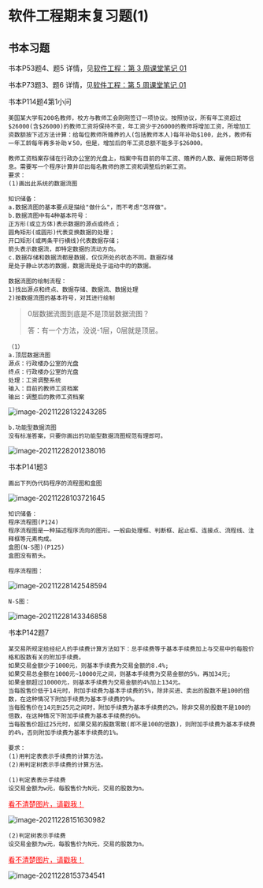 # 软件工程期末复习题(1)

## 书本习题


书本P53题4、题5
详情，见[软件工程：第 3 周课堂笔记 01](https://hexo.gujiakai.top/2021/09/se-notes/se-week03-01/#%E8%AF%BE%E5%90%8E%E8%A1%A5%E5%85%85)

书本P73题3、题6
详情，见[软件工程：第 5 周课堂笔记 01](https://hexo.gujiakai.top/2021/10/se-notes/se-week05-01/#%E8%A1%A5%E5%85%851)

书本P114题4第1小问

```
美国某大学有200名教师，校方与教师工会刚刚签订一项协议。按照协议，所有年工资超过$26000(含$26000)的教师工资将保持不变，年工资少于26000的教师将增加工资，所增加工资数额按下述方法计算：给每位教师所赡养的人(包括教师本人)每年补助$100，此外，教师有一年工龄每年再多补助￥50，但是，增加后的年工资总额不能多于$26000。

教师工资档案存储在行政办公室的光盘上，档案中有目前的年工资、赡养的人数、雇佣日期等信息。需要写一个程序计算并印出每名教师的原工资和调整后的新工资。
要求：
(1)画出此系统的数据流图
```

```
知识储备：
a.数据流图的基本要点是描绘"做什么"，而不考虑"怎样做"。
b.数据流图中有4种基本符号：
正方形(或立方体)表示数据的源点或终点；
圆角矩形(或圆形)代表变换数据的处理；
开口矩形(或两条平行横线)代表数据存储；
箭头表示数据流，即特定数据的流动方向。
c.数据存储和数据流都是数据，仅仅所处的状态不同。数据存储
是处于静止状态的数据，数据流是处于运动中的的数据。

数据流图的绘制流程：
1)找出源点和终点、数据存储、数据流、数据处理
2)按数据流图的基本符号，对其进行绘制
```

> 0层数据流图到底是不是顶层数据流图？
>
> 答：有一个方法，没说-1层，0层就是顶层。

```
（1）
a.顶层数据流图
源点：行政楼办公室的光盘
终点：行政楼办公室的光盘
处理：工资调整系统
输入：目前的教师工资档案
输出：调整后的教师工资档案
```

![image-20211228132243285](https://gitee.com/gujiakai/pic-go-typora02/raw/master/img/202112281322333.png)

```
b.功能型数据流图
没有标准答案，只要你画出的功能型数据流图规范有理即可。
```

![image-20211228201238016](https://gitee.com/gujiakai/pic-go-typora02/raw/master/img/202112282012101.png)



书本P141题3

```
画出下列伪代码程序的流程图和盒图
```

![image-20211228103721645](https://gitee.com/gujiakai/pic-go-typora02/raw/master/img/202112281037735.png)

```
知识储备：
程序流程图(P124)
程序流程图是一种描述程序流向的图形。一般由处理框、判断框、起止框、连接点、流程线、注释框等元素构成。
盒图(N-S图)(P125)
盒图没有箭头。
```

```
程序流程图：
```

![image-20211228142548594](https://gitee.com/gujiakai/pic-go-typora02/raw/master/img/202112281425653.png)



```
N-S图：
```

![image-20211228143346858](https://gitee.com/gujiakai/pic-go-typora02/raw/master/img/202112281433929.png)



书本P142题7

```
某交易所规定给经纪人的手续费计算方法如下：总手续费等于基本手续费加上与交易中的每股价格和股数有关的附加手续费。
如果交易金额少于1000元，则基本手续费为交易金额的8.4%;
如果交易总金额在1000元~10000元之间，则基本手续费为交易金额的5%，再加34元;
如果金额超过10000元，则基本手续费为交易金额的4%加上134元。
当每股售价低于14元时，附加手续费为基本手续费的5%，除非买进、卖出的股数不是100的倍数，在这种情况下附加手续费为基本手续费的9%。
当每股售价在14元到25元之间时，附加手续费为基本手续费的2%，除非交易的股数不是100的倍数，在这种情况下附加手续费为基本手续费的6%。
当每股售价超过25元时，如果交易的股数零散(即不是100的倍数)，则附加手续费为基本手续费的4%，否则附加手续费为基本手续费的1%。

要求：
(1)用判定表表示手续费的计算方法。
(2)用判定树表示手续费的计算方法。
```

```
(1)判定表表示手续费
设交易金额为w元，每股售价为N元，交易的股数为n。
```

<a href="https://gitee.com/gujiakai/pic-go-typora02/raw/master/img/202112281516072.png" style="color:red;border-bottom:none">看不清楚图片，请戳我！</a>

![image-20211228151630982](https://gitee.com/gujiakai/pic-go-typora02/raw/master/img/202112281516072.png)

```
(2)判定树表示手续费
设交易金额为w元，每股售价为N元，交易的股数为n。
```

<a href="https://gitee.com/gujiakai/pic-go-typora02/raw/master/img/202112281537662.png" style="color:red;border-bottom:none">看不清楚图片，请戳我！</a>

![image-20211228153734541](https://gitee.com/gujiakai/pic-go-typora02/raw/master/img/202112281537662.png)



